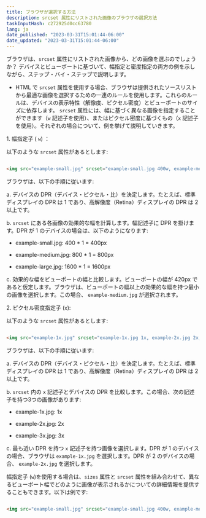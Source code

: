 ```yaml
---
title: ブラウザが選択する方法
description: srcset 属性にリストされた画像のブラウザの選択方法
taskInputHash: c272925d0cc63780
lang: ja
date_published: "2023-03-31T15:01:44-06:00"
date_updated: "2023-03-31T15:01:44-06:00"
---
```

ブラウザは、`srcset` 属性にリストされた画像から、どの画像を選ぶのでしょうか？ デバイスとビューポートに基づいて、幅指定と密度指定の両方の例を示しながら、ステップ・バイ・ステップで説明します。

- HTML で `srcset` 属性を使用する場合、ブラウザは提供されたソースリストから最適な画像を選択するための一連のルールを使用します。これらのルールは、デバイスの表示特性（解像度、ピクセル密度）とビューポートのサイズに依存します。 `srcset` 属性には、幅に基づく異なる画像を指定することができます（`w` 記述子を使用）、またはピクセル密度に基づくもの（`x` 記述子を使用）。それぞれの場合について、例を挙げて説明していきます。

1\. 幅指定子 ( `w`) ：

以下のような `srcset` 属性があるとします:

```html

<img src="example-small.jpg" srcset="example-small.jpg 400w, example-medium.jpg 800w, example-large.jpg 1600w" alt="Example Image">

```

ブラウザは、以下の手順に従います:

a. デバイスの DPR（デバイス・ピクセル・比）を決定します。たとえば、標準ディスプレイの DPR は 1 であり、高解像度（Retina）ディスプレイの DPR は 2 以上です。

b. `srcset` にある各画像の効果的な幅を計算します。幅記述子に DPR を掛けます。DPR が 1 のデバイスの場合は、以下のようになります:

- example-small.jpg: 400 * 1 = 400px

- example-medium.jpg: 800 * 1 = 800px

- example-large.jpg: 1600 * 1 = 1600px

c. 効果的な幅をビューポートの幅と比較します。ビューポートの幅が 420px であると仮定します。ブラウザは、ビューポートの幅以上の効果的な幅を持つ最小の画像を選択します。この場合、 `example-medium.jpg` が選択されます。

2\. ピクセル密度指定子 (`x`):

以下のような `srcset` 属性があるとします:

```html

<img src="example-1x.jpg" srcset="example-1x.jpg 1x, example-2x.jpg 2x, example-3x.jpg 3x" alt="Example Image">

```

ブラウザは、以下の手順に従います:

a. デバイスの DPR（デバイス・ピクセル・比）を決定します。たとえば、標準ディスプレイの DPR は 1 であり、高解像度（Retina）ディスプレイの DPR は 2 以上です。

b. `srcset` 内の `x` 記述子とデバイスの DPR を比較します。この場合、次の記述子を持つ3つの画像があります:

- example-1x.jpg: 1x

- example-2x.jpg: 2x

- example-3x.jpg: 3x

c. 最も近い DPR を持つ `x` 記述子を持つ画像を選択します。DPR が 1 のデバイスの場合、ブラウザは `example-1x.jpg` を選択します。DPR が 2 のデバイスの場合、 `example-2x.jpg` を選択します。

幅指定子 (`w`)を使用する場合は、`sizes` 属性と `srcset` 属性を組み合わせて、異なるビューポート幅でどのように画像が表示されるかについての詳細情報を提供することもできます。以下は例です:

```html

<img src="example-small.jpg" srcset="example-small.jpg 400w, example-medium.jpg 800w, example-large.jpg 1600w" sizes="(max-width: 480px) 100vw, (max-width: 960px) 50vw,

```
